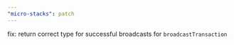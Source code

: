 ```yaml
---
"micro-stacks": patch
---
```


fix: return correct type for successful broadcasts for `broadcastTransaction`
